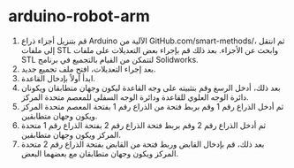# arduino-robot-arm
1.	قم بتنزيل أجزاء ذراع Arduino الآلية من GitHub.com/smart-methods/، ثم انتقل إلى ملفات STL وابحث عن الأجزاء. بعد ذلك قم بإجراء بعض التعديلات على ملفات STL لتتمكن من القيام بالتجميع في برنامج Solidworks.
2.	بعد إجراء التعديلات، افتح ملف تجميع جديد.
3.	ابدأ أولاً بإدخال القاعدة.
4.	بعد ذلك، أدخل الرسغ وقم بتثبيته على وجه القاعدة ليكون وجهان متطابقان ويكونان دائرة الوجه العلوي للقاعدة ودائرة الوجه السفلي للمعصم متحدة المركز.
5.	ثم أدخل الذراع رقم 1 وقم بربط فتحة من الذراع رقم 1 بفتحة المعصم متحدة المركز ويكون وجهان متطابقين.
6.	ثم أدخل الذراع رقم 2 وقم بربط فتحة الذراع رقم 2 بفتحة الذراع رقم 1 متحدة المركز ويكون وجهان متطابقين.
7.	بعد ذلك، قم بإدخال القابض وربط فتحة من القابض بفتحة الذراع رقم 2 متحدة المركز ويكون وجهان متطابقان مع بعضهما البعض.
